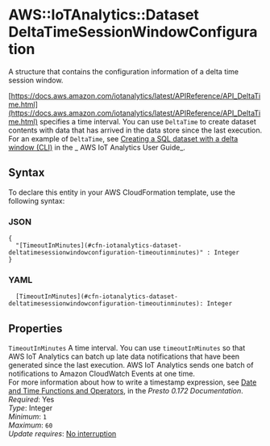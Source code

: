 # AWS::IoTAnalytics::Dataset DeltaTimeSessionWindowConfiguration<a name="aws-properties-iotanalytics-dataset-deltatimesessionwindowconfiguration"></a>

A structure that contains the configuration information of a delta time session window\.

[https://docs.aws.amazon.com/iotanalytics/latest/APIReference/API_DeltaTime.html](https://docs.aws.amazon.com/iotanalytics/latest/APIReference/API_DeltaTime.html) specifies a time interval\. You can use `DeltaTime` to create dataset contents with data that has arrived in the data store since the last execution\. For an example of `DeltaTime`, see [ Creating a SQL dataset with a delta window \(CLI\)](https://docs.aws.amazon.com/iotanalytics/latest/userguide/automate-create-dataset.html#automate-example6) in the _ AWS IoT Analytics User Guide_\.

## Syntax<a name="aws-properties-iotanalytics-dataset-deltatimesessionwindowconfiguration-syntax"></a>

To declare this entity in your AWS CloudFormation template, use the following syntax:

### JSON<a name="aws-properties-iotanalytics-dataset-deltatimesessionwindowconfiguration-syntax.json"></a>

```
{
  "[TimeoutInMinutes](#cfn-iotanalytics-dataset-deltatimesessionwindowconfiguration-timeoutinminutes)" : Integer
}
```

### YAML<a name="aws-properties-iotanalytics-dataset-deltatimesessionwindowconfiguration-syntax.yaml"></a>

```
  [TimeoutInMinutes](#cfn-iotanalytics-dataset-deltatimesessionwindowconfiguration-timeoutinminutes): Integer
```

## Properties<a name="aws-properties-iotanalytics-dataset-deltatimesessionwindowconfiguration-properties"></a>

`TimeoutInMinutes` <a name="cfn-iotanalytics-dataset-deltatimesessionwindowconfiguration-timeoutinminutes"></a>
A time interval\. You can use `timeoutInMinutes` so that AWS IoT Analytics can batch up late data notifications that have been generated since the last execution\. AWS IoT Analytics sends one batch of notifications to Amazon CloudWatch Events at one time\.  
For more information about how to write a timestamp expression, see [Date and Time Functions and Operators](https://prestodb.io/docs/current/functions/datetime.html), in the _Presto 0\.172 Documentation_\.  
_Required_: Yes  
_Type_: Integer  
_Minimum_: `1`  
_Maximum_: `60`  
_Update requires_: [No interruption](https://docs.aws.amazon.com/AWSCloudFormation/latest/UserGuide/using-cfn-updating-stacks-update-behaviors.html#update-no-interrupt)
